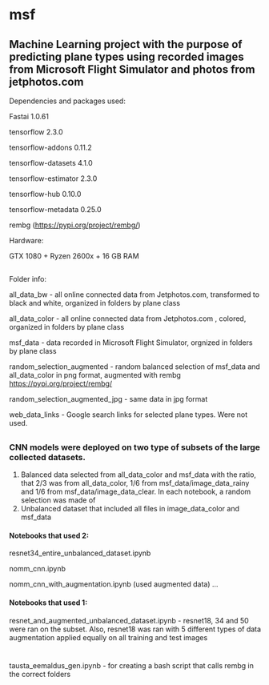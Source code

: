 # msf
## Machine Learning project with the purpose of predicting plane types using recorded images from Microsoft Flight Simulator and photos from jetphotos.com

Dependencies and packages used:

Fastai 1.0.61 

tensorflow 2.3.0

tensorflow-addons 0.11.2

tensorflow-datasets 4.1.0

tensorflow-estimator 2.3.0

tensorflow-hub 0.10.0

tensorflow-metadata 0.25.0

rembg (https://pypi.org/project/rembg/)

Hardware:

GTX 1080 + Ryzen 2600x + 16 GB RAM

## 

Folder info:

all_data_bw - all online connected data from Jetphotos.com, transformed to black and white, organized in folders by plane class

all_data_color - all online connected data from Jetphotos.com , colored, organized in folders by plane class

msf_data - data recorded in Microsoft Flight Simulator, orgnized in folders by plane class

random_selection_augmented - random balanced selection of msf_data and all_data_color in png format, augmented with rembg https://pypi.org/project/rembg/

random_selection_augmented_jpg - same data in jpg format

web_data_links - Google search links for selected plane types. Were not used.

##

### CNN models were deployed on two type of subsets of the large collected datasets.

1) Balanced data selected from all_data_color and msf_data with the ratio, that 2/3 was from all_data_color, 1/6 from msf_data/image_data_rainy and 1/6 from msf_data/image_data_clear.
In each notebook, a random selection was made of
2) Unbalanced dataset that included all files in image_data_color and msf_data



#### Notebooks that used 2:
resnet34_entire_unbalanced_dataset.ipynb 

nomm_cnn.ipynb 


nomm_cnn_with_augmentation.ipynb (used augmented data)
...

#### Notebooks that used 1:
  resnet_and_augmented_unbalanced_dataset.ipynb - resnet18, 34 and 50 were ran on the subset. Also, resnet18 was ran with 5 different types of data augmentation applied equally on all training and test images

# 
tausta_eemaldus_gen.ipynb - for creating a bash script that calls rembg in the correct folders


